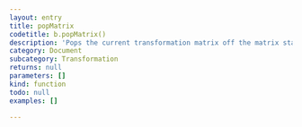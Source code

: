 ```yaml
---
layout: entry
title: popMatrix
codetitle: b.popMatrix()
description: 'Pops the current transformation matrix off the matrix stack. Understanding pushing and popping requires understanding the concept of a matrix stack. The <code>pushMatrix()</code> function saves the current coordinate system to the stack and <code>popMatrix()</code> restores the prior coordinate system. <code>pushMatrix()</code> and <code>popMatrix()</code> are used in conjuction with the other transformation methods and may be embedded to control the scope of the transformations.'
category: Document
subcategory: Transformation
returns: null
parameters: []
kind: function
todo: null
examples: []

---
```

